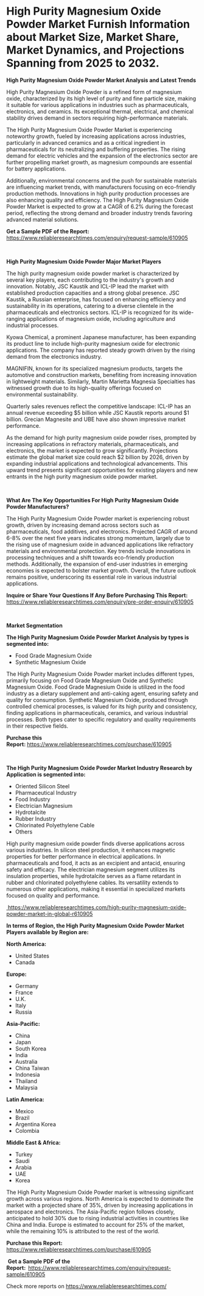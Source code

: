 <p><h1>High Purity Magnesium Oxide Powder Market Furnish Information about Market Size, Market Share, Market Dynamics, and Projections Spanning from 2025 to 2032.</h1></p><p><strong>High Purity Magnesium Oxide Powder Market Analysis and Latest Trends</strong></p>
<p><p>High Purity Magnesium Oxide Powder is a refined form of magnesium oxide, characterized by its high level of purity and fine particle size, making it suitable for various applications in industries such as pharmaceuticals, electronics, and ceramics. Its exceptional thermal, electrical, and chemical stability drives demand in sectors requiring high-performance materials. </p><p>The High Purity Magnesium Oxide Powder Market is experiencing noteworthy growth, fueled by increasing applications across industries, particularly in advanced ceramics and as a critical ingredient in pharmaceuticals for its neutralizing and buffering properties. The rising demand for electric vehicles and the expansion of the electronics sector are further propelling market growth, as magnesium compounds are essential for battery applications. </p><p>Additionally, environmental concerns and the push for sustainable materials are influencing market trends, with manufacturers focusing on eco-friendly production methods. Innovations in high purity production processes are also enhancing quality and efficiency. The High Purity Magnesium Oxide Powder Market is expected to grow at a CAGR of 6.2% during the forecast period, reflecting the strong demand and broader industry trends favoring advanced material solutions.</p></p>
<p><strong>Get a Sample PDF of the Report:&nbsp;</strong> <a href="https://www.reliableresearchtimes.com/enquiry/request-sample/610905?utm_campaign=3219&utm_medium=2&utm_source=Github&utm_content=ia&utm_term=23032025&utm_id=high-purity-magnesium-oxide-powder">https://www.reliableresearchtimes.com/enquiry/request-sample/610905</a></p>
<p>&nbsp;</p>
<p><strong>High Purity Magnesium Oxide Powder Major Market Players</strong></p>
<p><p>The high purity magnesium oxide powder market is characterized by several key players, each contributing to the industry's growth and innovation. Notably, JSC Kaustik and ICL-IP lead the market with established production capacities and a strong global presence. JSC Kaustik, a Russian enterprise, has focused on enhancing efficiency and sustainability in its operations, catering to a diverse clientele in the pharmaceuticals and electronics sectors. ICL-IP is recognized for its wide-ranging applications of magnesium oxide, including agriculture and industrial processes.</p><p>Kyowa Chemical, a prominent Japanese manufacturer, has been expanding its product line to include high-purity magnesium oxide for electronic applications. The company has reported steady growth driven by the rising demand from the electronics industry.</p><p>MAGNIFIN, known for its specialized magnesium products, targets the automotive and construction markets, benefiting from increasing innovation in lightweight materials. Similarly, Martin Marietta Magnesia Specialties has witnessed growth due to its high-quality offerings focused on environmental sustainability.</p><p>Quarterly sales revenues reflect the competitive landscape: ICL-IP has an annual revenue exceeding $5 billion while JSC Kaustik reports around $1 billion. Grecian Magnesite and UBE have also shown impressive market performance.</p><p>As the demand for high purity magnesium oxide powder rises, prompted by increasing applications in refractory materials, pharmaceuticals, and electronics, the market is expected to grow significantly. Projections estimate the global market size could reach $2 billion by 2026, driven by expanding industrial applications and technological advancements. This upward trend presents significant opportunities for existing players and new entrants in the high purity magnesium oxide powder market.</p></p>
<p>&nbsp;</p>
<p><strong>What Are The Key Opportunities For High Purity Magnesium Oxide Powder Manufacturers?</strong></p>
<p><p>The High Purity Magnesium Oxide Powder market is experiencing robust growth, driven by increasing demand across sectors such as pharmaceuticals, food additives, and electronics. Projected CAGR of around 6-8% over the next five years indicates strong momentum, largely due to the rising use of magnesium oxide in advanced applications like refractory materials and environmental protection. Key trends include innovations in processing techniques and a shift towards eco-friendly production methods. Additionally, the expansion of end-user industries in emerging economies is expected to bolster market growth. Overall, the future outlook remains positive, underscoring its essential role in various industrial applications.</p></p>
<p><strong>Inquire or Share Your Questions If Any Before Purchasing This Report:</strong> <a href="https://www.reliableresearchtimes.com/enquiry/pre-order-enquiry/610905?utm_campaign=3219&utm_medium=2&utm_source=Github&utm_content=ia&utm_term=23032025&utm_id=high-purity-magnesium-oxide-powder">https://www.reliableresearchtimes.com/enquiry/pre-order-enquiry/610905</a></p>
<p>&nbsp;</p>
<p><strong>Market Segmentation</strong></p>
<p><strong>The High Purity Magnesium Oxide Powder Market Analysis by types is segmented into:</strong></p>
<p><ul><li>Food Grade Magnesium Oxide</li><li>Synthetic Magnesium Oxide</li></ul></p>
<p><p>The High Purity Magnesium Oxide Powder market includes different types, primarily focusing on Food Grade Magnesium Oxide and Synthetic Magnesium Oxide. Food Grade Magnesium Oxide is utilized in the food industry as a dietary supplement and anti-caking agent, ensuring safety and quality for consumption. Synthetic Magnesium Oxide, produced through controlled chemical processes, is valued for its high purity and consistency, finding applications in pharmaceuticals, ceramics, and various industrial processes. Both types cater to specific regulatory and quality requirements in their respective fields.</p></p>
<p><strong>Purchase this Report:&nbsp;</strong><a href="https://www.reliableresearchtimes.com/purchase/610905?utm_campaign=3219&utm_medium=2&utm_source=Github&utm_content=ia&utm_term=23032025&utm_id=high-purity-magnesium-oxide-powder">https://www.reliableresearchtimes.com/purchase/610905</a></p>
<p>&nbsp;</p>
<p><strong>The High Purity Magnesium Oxide Powder Market Industry Research by Application is segmented into:</strong></p>
<p><ul><li>Oriented Silicon Steel</li><li>Pharmaceutical Industry</li><li>Food Industry</li><li>Electrician Magnesium</li><li>Hydrotalcite</li><li>Rubber Industry</li><li>Chlorinated Polyethylene Cable</li><li>Others</li></ul></p>
<p><p>High purity magnesium oxide powder finds diverse applications across various industries. In silicon steel production, it enhances magnetic properties for better performance in electrical applications. In pharmaceuticals and food, it acts as an excipient and antacid, ensuring safety and efficacy. The electrician magnesium segment utilizes its insulation properties, while hydrotalcite serves as a flame retardant in rubber and chlorinated polyethylene cables. Its versatility extends to numerous other applications, making it essential in specialized markets focused on quality and performance.</p></p>
<p><a href="https://www.reliableresearchtimes.com/high-purity-magnesium-oxide-powder-market-in-global-r610905?utm_campaign=3219&utm_medium=2&utm_source=Github&utm_content=ia&utm_term=23032025&utm_id=high-purity-magnesium-oxide-powder">&nbsp;https://www.reliableresearchtimes.com/high-purity-magnesium-oxide-powder-market-in-global-r610905</a></p>
<p><strong>In terms of Region, the High Purity Magnesium Oxide Powder Market Players available by Region are:</strong></p>
<p>
    <p> <strong> North America: </strong>
        <ul>
            <li>United States</li>
            <li>Canada</li>
        </ul>
        </p> 
    <p> <strong> Europe: </strong>
        <ul>
            <li>Germany</li>
            <li>France</li>
            <li>U.K.</li>
            <li>Italy</li>
            <li>Russia</li>
        </ul>
        </p> 
    <p> <strong> Asia-Pacific: </strong>
        <ul>
            <li>China</li>
            <li>Japan</li>
            <li>South Korea</li>
            <li>India</li>
            <li>Australia</li>
            <li>China Taiwan</li>
            <li>Indonesia</li>
            <li>Thailand</li>
            <li>Malaysia</li>
        </ul>
        </p> 
    <p> <strong> Latin America: </strong>
        <ul>
            <li>Mexico</li>
            <li>Brazil</li>
            <li>Argentina Korea</li>
            <li>Colombia</li>
        </ul>
        </p> 
    <p> <strong> Middle East & Africa: </strong>
        <ul>
            <li>Turkey</li>
            <li>Saudi</li>
            <li>Arabia</li>
            <li>UAE</li>
            <li>Korea</li>
        </ul>
    </p>
    </p>
<p><p>The High Purity Magnesium Oxide Powder market is witnessing significant growth across various regions. North America is expected to dominate the market with a projected share of 35%, driven by increasing applications in aerospace and electronics. The Asia-Pacific region follows closely, anticipated to hold 30% due to rising industrial activities in countries like China and India. Europe is estimated to account for 25% of the market, while the remaining 10% is attributed to the rest of the world.</p></p>
<p><strong>Purchase this Report: </strong><a href="https://www.reliableresearchtimes.com/purchase/610905?utm_campaign=3219&utm_medium=2&utm_source=Github&utm_content=ia&utm_term=23032025&utm_id=high-purity-magnesium-oxide-powder">https://www.reliableresearchtimes.com/purchase/610905</a></p>
<p>&nbsp;<strong>Get a Sample PDF of the Report:&nbsp;&nbsp;</strong><a href="https://www.reliableresearchtimes.com/enquiry/request-sample/610905?utm_campaign=3219&utm_medium=2&utm_source=Github&utm_content=ia&utm_term=23032025&utm_id=high-purity-magnesium-oxide-powder">https://www.reliableresearchtimes.com/enquiry/request-sample/610905</a></p>
<p><strong></strong></p>
<p>Check more reports on <a href="https://www.reliableresearchtimes.com/?utm_campaign=3219&utm_medium=2&utm_source=Github&utm_content=ia&utm_term=23032025&utm_id=high-purity-magnesium-oxide-powder">https://www.reliableresearchtimes.com/</a></p>